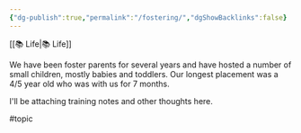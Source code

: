 ```yaml
---
{"dg-publish":true,"permalink":"/fostering/","dgShowBacklinks":false}
---
```



[[📚 Life\|📚 Life]]

We have been foster parents for several years and have hosted a number of small children, mostly babies and toddlers. Our longest placement was a 4/5 year old who was with us for 7 months.

I'll be attaching training notes and other thoughts here.

#topic 